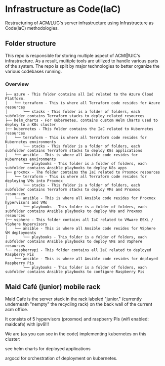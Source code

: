 # Infrastructure as Code(IaC)
Restructuring of ACM/LUG's server infrastructure using Infrastructure as Code(IaC) methodologies.

## Folder structure

This repo is responsible for storing multiple aspect of ACM@UIC's infrastructure. As a result, multiple tools are utilized to handle various parts of the system.
The repo is split by major technologies to better organize the various codebases running.

### Overview

```
├── azure - This folder contains all IaC related to the Azure Cloud Platform.
│   └── terraform - This is where all Terraform code resides for Azure resources
│       └── stacks - This folder is a folder of folders, each subfolder contains Terraform stacks to deploy related resources
├── helm_charts - For Kubernetes, contains custom Helm Charts used to deploy to a K8s cluster
├── kubernetes - This folder contains the IaC related to Kubernetes resources
│   └── terraform - This is where all Terraform code resides for Kubernetes environments
│       └── stacks - This folder is a folder of folders, each subfolder contains Terraform stacks to deploy K8s applications
│   └── ansible - This is where all Ansible code resides for Kubernetes environments
│       └── playbooks - This folder is a folder of folders, each subfolder contains Ansible playbooks to deploy K8s apps
├── proxmox - The folder contains the IaC related to Proxmox resources
│   └── terraform - This is where all Terraform code resides for deploying VMs into Proxmox
│       └── stacks - This folder is a folder of folders, each subfolder contains Terraform stacks to deploy VMs and Proxmox resources
│   └── ansible - This is where all Ansible code resides for Proxmox hypervisors and VMs
│       └── playbooks - This folder is a folder of folders, each subfolder contains Ansible playbooks to deploy VMs and Proxmox resources
├── vsphere - This folder contains all IaC related to VMware ESXi / VSphere hypervisors
│   └── ansible - This is where all Ansible code resides for VSphere VM deployments
│       └── playbooks - This folder is a folder of folders, each subfolder contains Ansible playbooks to deploy VMs and VSphere resources
└── raspberrypi - This folder contains all IaC related to deployed Raspberry Pis
    └── ansible - This is where all Ansible code resides for deployed Raspberry Pis
        └── playbooks - This folder is a folder of folders, each subfolder contains Ansible playbooks to configure Raspberry Pis
```


## Maid Café (junior) mobile rack

Maid Cafe is the server stack in the rack labeled "junior." (currently underneath "nempty" the recycling rack) on the back wall of the current acm office.

It consists of 5 hypervisors (proxmox) and raspberry PIs (wifi enabled: maidcafe) with ipv6!!!

We are (as you can see in the code) implementing kubernetes on this cluster:

  see helm charts for deployed applications

  argocd for orchestration of deployment on kubernetes.
